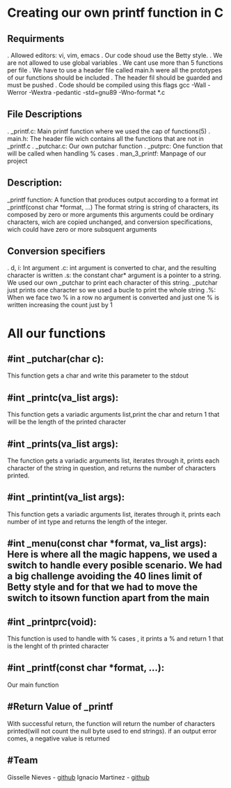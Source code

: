 <h1>Creating our own printf function in C</h1>

<h2>Requirments</h2>

. Allowed editors: vi, vim, emacs
. Our code shoud use the Betty style.
. We are not allowed to use global variables
. We cant use more than 5 functions per file
. We have to use a header file called main.h were all the prototypes of our functions should be included
. The header fil should be guarded and must be pushed
. Code should be compiled using this flags gcc -Wall -Werror -Wextra -pedantic -std=gnu89 -Wno-format *.c

<h2>File Descriptions</h2>

. _printf.c: Main printf function where we used the cap of functions(5)
. main.h: The header file wich contains all the functions that are not in _printf.c
. _putchar.c: Our own putchar function
. _putprc: One function that will be called when handling % cases
. man_3_printf: Manpage of our project

<h2>Description:</h2>

_printf function: A function that produces output according to a format
int _printf(const char *format, ...)
The format string is string of characters, its composed by zero or more arguments
this arguments could be ordinary characters, wich are copied unchanged, and conversion specifications, wich could have zero or more subsquent arguments

<h2>Conversion specifiers</h2>

. d, i: Int argument
.c: int argument is converted to char, and the resulting character is written
.s: the constant char* argument is a pointer to a string. We used our own _putchar to print each character of this string. _putchar just prints one character so we used a bucle to print the whole string
.%: When we face two % in a row no argument is converted and just one % is written increasing the count just by 1

<h1>All our functions</h1>

<h2>#int _putchar(char c):</h2>

This function gets a char and write this parameter to the stdout

<h2>#int _printc(va_list args):</h2>

This function gets a variadic arguments list,print the char and return 1 that will be the length of the printed character 

<h2>#int _prints(va_list args):</h2>

The function gets a variadic arguments list, iterates through it, prints each character of the string in question, and returns the number of characters printed.

<h2>#int _printint(va_list args):</h2>

This function gets a variadic arguments list, iterates through it, prints each number of int type and returns the length of the integer.

<h2>#int _menu(const char *format, va_list args): Here is where all the magic happens, we used a switch to handle every posible scenario.
We had a big challenge avoiding the 40 lines limit of Betty style and for that we had to move the switch to itsown function apart from the main</h2>

<h2>#int _printprc(void):</h2>

This function is used to handle with % cases , it prints a % and return 1 that is the lenght of th printed character

<h2>#int _printf(const char *format, ...):</h2>

Our main function
 
<h2>#Return Value of _printf</h2>

With successful return, the function will return the number of characters printed(will not count the null byte used to end strings).
if an output error comes, a negative value is returned

<h2>#Team</h2>

Gisselle Nieves - <a href="https://github.com/Gisezegki">github</a>
Ignacio Martinez - <a href="https://github.com/nachofen">github</a>

